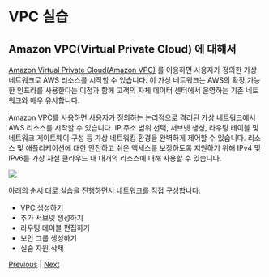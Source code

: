 # VPC 실습

## Amazon VPC(Virtual Private Cloud) 에 대해서

[Amazon Virtual Private Cloud(Amazon VPC)](https://docs.aws.amazon.com/vpc/latest/userguide/what-is-amazon-vpc.html) 를 이용하면 사용자가 정의한 가상 네트워크로 AWS 리소스를 시작할 수 있습니다. 이 가상 네트워크는 AWS의 확장 가능한 인프라를 사용한다는 이점과 함께 고객의 자체 데이터 센터에서 운영하는 기존 네트워크와 매우 유사합니다.

Amazon VPC를 사용하면 사용자가 정의하는 논리적으로 격리된 가상 네트워크에서 AWS 리소스를 시작할 수 있습니다. IP 주소 범위 선택, 서브넷 생성, 라우팅 테이블 및 네트워크 게이트웨이 구성 등 가상 네트워킹 환경을 완벽하게 제어할 수 있습니다. 리소스 및 애플리케이션에 대한 안전하고 쉬운 액세스를 보장하도록 지원하기 위해 IPv4 및 IPv6를 가상 사설 클라우드 내 대개의 리소스에 대해 사용할 수 있습니다.

![](../../../../../20-vpc/images/amazon-vpc-architecture.svg)

아래의 순서 대로 실습을 진행하면서 네트워크를 직접 구성합니다:

* VPC 생성하기
* 추가 서브넷 생성하기
* 라우팅 테이블 편집하기
* 보안 그룹 생성하기
* 실습 자원 삭제

[Previous](../../../../../20-vpc/20-vpc.md) | [Next](1-vpc.md)
